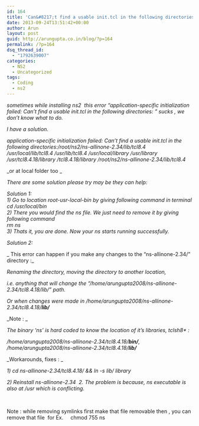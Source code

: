 ```yaml
---
id: 164
title: 'Can&#8217;t find a usable init.tcl in the following directories'
date: 2013-09-24T13:51:42+00:00
author: Arun
layout: post
guid: http://arungupta.co.in/blog/?p=164
permalink: /?p=164
dsq_thread_id:
  - "1792639007"
categories:
  - NS2
  - Uncategorized
tags:
  - Coding
  - ns2
---
```

_sometimes while installing ns2  this error &#8220;application-specific initialization failed: Can&#8217;t find a usable init.tcl in the following directories: &#8221; sucks , we don&#8217;t know what to do._

 _I have a solution._

_application-specific initialization failed: Can&#8217;t find a usable init.tcl in the following directories:/root/ns2/ns-allinone-2.34/lib/tcl8.4 /usr/local/lib/tcl8.4 /usr/lib/tcl8.4 /usr/local/library /usr/library /usr/tcl8.4.18/library /tcl8.4.18/library /root/ns2/ns-allinone-2.34/lib/tcl8.4_

_or at local folder too _

_There are some solution please try may be they can help:_

<em id="__mceDel">Solution 1:<br /> 1) Go to location root-usr-local-bin by giving following command in terminal<br /> cd /usr/local/bin<br /> 2) There you would find the ns file. We just need to remove it by giving following command<br /> rm ns<br /> 3) Thats it, you are done. Now your ns starts running successfully.</em>

_Solution 2:_

_ This error can happen if you make any changes to the &#8220;ns-allinone-2.34/&#8221; directory :_
  
_Renaming the directory, moving the directory to another location,_
  
_i.e. anything that will change the &#8220;/home/arungupta2008/ns-allinone-2.34/tcl8.4.18/lib/&#8221; path._
  
_Or when changes were made in /home/arungupta2008/ns-allinone-2.34/tcl8.4.18/**lib/**_
  
_Note : _
  
_The binary &#8216;ns&#8217; is hard coded to know the location of it&#8217;s libraries, tclsh8* :_
  
_/home/arungupta2008/ns-allinone-2.34/tcl8.4.18/**bin/**, /home/arungupta2008/ns-allinone-2.34/tcl8.4.18/**lib/**_

_Workarounds, fixes : _
  
_1) cd ns-allinone-2.34/tcl8.4.18/ && ln -s lib/ library_
  
_2) Reinstall ns-allinone-2.34  2. The problem is because, ns executable is also at /usr which is conflicting._

&nbsp;

Note : while removing symlinks first make that file removable then , you can remove that file  for Ex.     chmod 755 ns